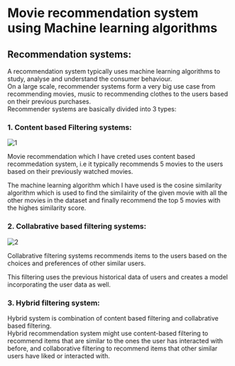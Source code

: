 # Movie recommendation system using Machine learning algorithms

## Recommendation systems:
A recommendation system typically uses machine learning algorithms to study, analyse and understand the consumer behaviour.\
On a large scale, recommender systems form a very big use case from recommending movies, music to recommending clothes to the users based on their previous purchases.\
Recommender systems are basically divided into 3 types:
###  1. Content based Filtering systems:
![1](https://github.com/Harshita297/machine-learning-repos/assets/122027571/4205ce69-e497-447e-b4ea-ec6e013b1aad)


Movie recommendation which I have creted uses content based recommedation system, i.e it typically recommends 5 movies to the users based on their previously watched movies.

The machine learning algorithm which I have used is the cosine similarity algorithm which is used to find the similairity of the given movie with all the other movies in the dataset and finally recommend the top 5 movies with the highes similarity score.

### 2. Collabrative based filtering systems:
![2](https://github.com/Harshita297/machine-learning-repos/assets/122027571/e14b233f-f450-4f81-ac14-b342586f1090)


Collabrative filtering systems recommends items to the users based on the choices and preferences of other similar users.

This filtering uses the previous historical data of users and creates a model incorporating the user data as well.

### 3. Hybrid filtering system:
Hybrid system is combination of content based filtering and collabrative based filtering.\
Hybrid recommendation system might use content-based filtering to recommend items that are similar to the ones the user has interacted with before, and collaborative filtering to recommend items that other similar users have liked or interacted with.





 
